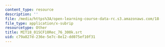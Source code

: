 ```yaml
---
content_type: resource
description: ''
file: /media/https%3A/open-learning-course-data-rc.s3.amazonaws.com/18-01sc-single-variable-calculus-fall-2010/c79a827d236e5e7c8e12dd075ef10f31_MIT18_01SCF10Rec_76_300k.vtt
file_type: application/x-subrip
resourcetype: Other
title: MIT18_01SCF10Rec_76_300k.srt
uid: c79a827d-236e-5e7c-8e12-dd075ef10f31
---
```

